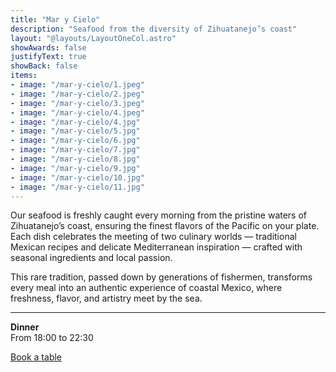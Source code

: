 ```yaml
---
title: "Mar y Cielo"
description: "Seafood from the diversity of Zihuatanejo’s coast"
layout: "@layouts/LayoutOneCol.astro"
showAwards: false
justifyText: true
showBack: false
items:
- image: "/mar-y-cielo/1.jpeg"
- image: "/mar-y-cielo/2.jpeg"
- image: "/mar-y-cielo/3.jpeg"
- image: "/mar-y-cielo/4.jpeg"
- image: "/mar-y-cielo/4.jpg"
- image: "/mar-y-cielo/5.jpg"
- image: "/mar-y-cielo/6.jpg"
- image: "/mar-y-cielo/7.jpg"
- image: "/mar-y-cielo/8.jpg"
- image: "/mar-y-cielo/9.jpg"
- image: "/mar-y-cielo/10.jpg"
- image: "/mar-y-cielo/11.jpg"
---
```


Our seafood is freshly caught every morning from the pristine waters of Zihuatanejo’s coast, ensuring the finest flavors of the Pacific on your plate. Each dish celebrates the meeting of two culinary worlds — traditional Mexican recipes and delicate Mediterranean inspiration — crafted with seasonal ingredients and local passion.

This rare tradition, passed down by generations of fishermen, transforms every meal into an authentic experience of coastal Mexico, where freshness, flavor, and artistry meet by the sea.

---

**Dinner**  
From 18:00 to 22:30

<div class="mt-8 flex justify-center">
  <a href="https://www.opentable.com.mx/r/mar-y-cielo-zihuatanejo" target="_blank"
     class="bg-black/90 font-semibold uppercase py-3 px-6 text-white hover:bg-black/60">
    Book a table
  </a>
</div>
